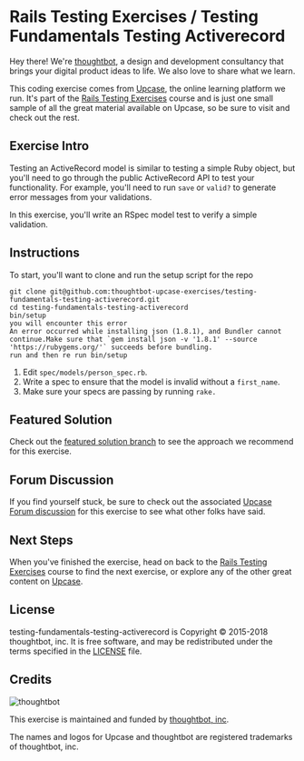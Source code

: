 # Rails Testing Exercises / Testing Fundamentals Testing Activerecord

Hey there! We're [thoughtbot](https://thoughtbot.com), a design and
development consultancy that brings your digital product ideas to life.
We also love to share what we learn.

This coding exercise comes from [Upcase](https://thoughtbot.com/upcase),
the online learning platform we run. It's part of the
[Rails Testing Exercises](https://thoughtbot.com/upcase/rails-testing-exercises) course and is just one small sample of all
the great material available on Upcase, so be sure to visit and check out the rest.

## Exercise Intro

Testing an ActiveRecord model is similar to testing a simple Ruby object, but you'll need to go through the public ActiveRecord API to test your functionality. For example, you'll need to run `save` or `valid?` to generate error messages from your validations.

In this exercise, you'll write an RSpec model test to verify a simple validation.

## Instructions

To start, you'll want to clone and run the setup script for the repo

    git clone git@github.com:thoughtbot-upcase-exercises/testing-fundamentals-testing-activerecord.git
    cd testing-fundamentals-testing-activerecord
    bin/setup
    you will encounter this error
    An error occurred while installing json (1.8.1), and Bundler cannot continue.Make sure that `gem install json -v '1.8.1' --source 'https://rubygems.org/'` succeeds before bundling.
    run and then re run bin/setup

1. Edit `spec/models/person_spec.rb`.
2. Write a spec to ensure that the model is invalid without a `first_name`.
3. Make sure your specs are passing by running `rake.`

## Featured Solution

Check out the [featured solution branch](https://github.com/thoughtbot-upcase-exercises/testing-fundamentals-testing-activerecord/compare/featured-solution#toc) to
see the approach we recommend for this exercise.

## Forum Discussion

If you find yourself stuck, be sure to check out the associated
[Upcase Forum discussion](https://forum.upcase.com/t/testing-fundamentals-testing-activerecord/4567)
for this exercise to see what other folks have said.

## Next Steps

When you've finished the exercise, head on back to the
[Rails Testing Exercises](https://thoughtbot.com/upcase/rails-testing-exercises) course to find the next exercise,
or explore any of the other great content on
[Upcase](https://thoughtbot.com/upcase).

## License

testing-fundamentals-testing-activerecord is Copyright © 2015-2018 thoughtbot, inc. It is free software,
and may be redistributed under the terms specified in the
[LICENSE](/LICENSE.md) file.

## Credits

![thoughtbot](https://presskit.thoughtbot.com/assets/images/logo.svg)

This exercise is maintained and funded by
[thoughtbot, inc](http://thoughtbot.com/community).

The names and logos for Upcase and thoughtbot are registered trademarks of
thoughtbot, inc.
